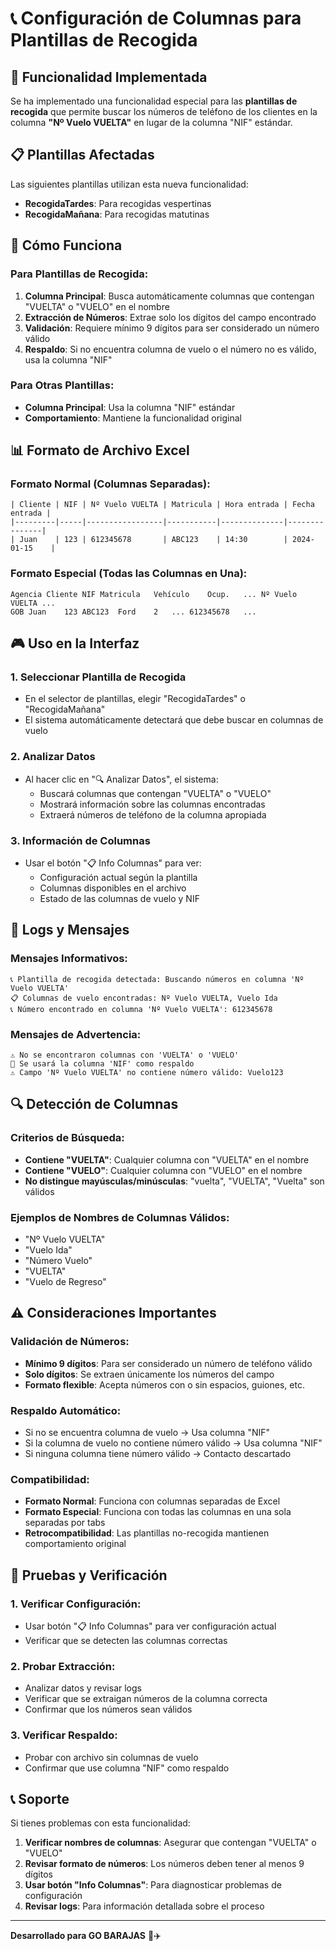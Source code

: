 # 📞 Configuración de Columnas para Plantillas de Recogida

## 🎯 Funcionalidad Implementada

Se ha implementado una funcionalidad especial para las **plantillas de recogida** que permite buscar los números de teléfono de los clientes en la columna **"Nº Vuelo VUELTA"** en lugar de la columna "NIF" estándar.

## 📋 Plantillas Afectadas

Las siguientes plantillas utilizan esta nueva funcionalidad:

- **RecogidaTardes**: Para recogidas vespertinas
- **RecogidaMañana**: Para recogidas matutinas

## 🔧 Cómo Funciona

### Para Plantillas de Recogida:
1. **Columna Principal**: Busca automáticamente columnas que contengan "VUELTA" o "VUELO" en el nombre
2. **Extracción de Números**: Extrae solo los dígitos del campo encontrado
3. **Validación**: Requiere mínimo 9 dígitos para ser considerado un número válido
4. **Respaldo**: Si no encuentra columna de vuelo o el número no es válido, usa la columna "NIF"

### Para Otras Plantillas:
- **Columna Principal**: Usa la columna "NIF" estándar
- **Comportamiento**: Mantiene la funcionalidad original

## 📊 Formato de Archivo Excel

### Formato Normal (Columnas Separadas):
```
| Cliente | NIF | Nº Vuelo VUELTA | Matricula | Hora entrada | Fecha entrada |
|---------|-----|-----------------|-----------|--------------|---------------|
| Juan    | 123 | 612345678       | ABC123    | 14:30        | 2024-01-15    |
```

### Formato Especial (Todas las Columnas en Una):
```
Agencia	Cliente	NIF	Matricula	Vehículo	Ocup.	...	Nº Vuelo VUELTA	...
GOB	Juan	123	ABC123	Ford	2	...	612345678	...
```

## 🎮 Uso en la Interfaz

### 1. Seleccionar Plantilla de Recogida
- En el selector de plantillas, elegir "RecogidaTardes" o "RecogidaMañana"
- El sistema automáticamente detectará que debe buscar en columnas de vuelo

### 2. Analizar Datos
- Al hacer clic en "🔍 Analizar Datos", el sistema:
  - Buscará columnas que contengan "VUELTA" o "VUELO"
  - Mostrará información sobre las columnas encontradas
  - Extraerá números de teléfono de la columna apropiada

### 3. Información de Columnas
- Usar el botón "📋 Info Columnas" para ver:
  - Configuración actual según la plantilla
  - Columnas disponibles en el archivo
  - Estado de las columnas de vuelo y NIF

## 📝 Logs y Mensajes

### Mensajes Informativos:
```
📞 Plantilla de recogida detectada: Buscando números en columna 'Nº Vuelo VUELTA'
📋 Columnas de vuelo encontradas: Nº Vuelo VUELTA, Vuelo Ida
📞 Número encontrado en columna 'Nº Vuelo VUELTA': 612345678
```

### Mensajes de Advertencia:
```
⚠️ No se encontraron columnas con 'VUELTA' o 'VUELO'
🔄 Se usará la columna 'NIF' como respaldo
⚠️ Campo 'Nº Vuelo VUELTA' no contiene número válido: Vuelo123
```

## 🔍 Detección de Columnas

### Criterios de Búsqueda:
- **Contiene "VUELTA"**: Cualquier columna con "VUELTA" en el nombre
- **Contiene "VUELO"**: Cualquier columna con "VUELO" en el nombre
- **No distingue mayúsculas/minúsculas**: "vuelta", "VUELTA", "Vuelta" son válidos

### Ejemplos de Nombres de Columnas Válidos:
- "Nº Vuelo VUELTA"
- "Vuelo Ida"
- "Número Vuelo"
- "VUELTA"
- "Vuelo de Regreso"

## ⚠️ Consideraciones Importantes

### Validación de Números:
- **Mínimo 9 dígitos**: Para ser considerado un número de teléfono válido
- **Solo dígitos**: Se extraen únicamente los números del campo
- **Formato flexible**: Acepta números con o sin espacios, guiones, etc.

### Respaldo Automático:
- Si no se encuentra columna de vuelo → Usa columna "NIF"
- Si la columna de vuelo no contiene número válido → Usa columna "NIF"
- Si ninguna columna tiene número válido → Contacto descartado

### Compatibilidad:
- **Formato Normal**: Funciona con columnas separadas de Excel
- **Formato Especial**: Funciona con todas las columnas en una sola separadas por tabs
- **Retrocompatibilidad**: Las plantillas no-recogida mantienen comportamiento original

## 🧪 Pruebas y Verificación

### 1. Verificar Configuración:
- Usar botón "📋 Info Columnas" para ver configuración actual
- Verificar que se detecten las columnas correctas

### 2. Probar Extracción:
- Analizar datos y revisar logs
- Verificar que se extraigan números de la columna correcta
- Confirmar que los números sean válidos

### 3. Verificar Respaldo:
- Probar con archivo sin columnas de vuelo
- Confirmar que use columna "NIF" como respaldo

## 📞 Soporte

Si tienes problemas con esta funcionalidad:

1. **Verificar nombres de columnas**: Asegurar que contengan "VUELTA" o "VUELO"
2. **Revisar formato de números**: Los números deben tener al menos 9 dígitos
3. **Usar botón "Info Columnas"**: Para diagnosticar problemas de configuración
4. **Revisar logs**: Para información detallada sobre el proceso

---

**Desarrollado para GO BARAJAS** 🚗✈️

